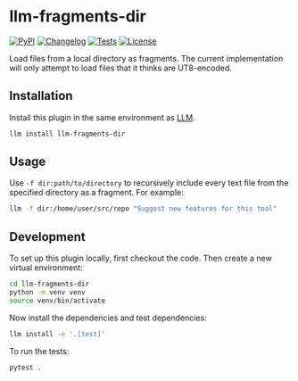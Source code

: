 # llm-fragments-dir

[![PyPI](https://img.shields.io/pypi/v/llm-fragments-dir.svg)](https://pypi.org/project/llm-fragments-dir/)
[![Changelog](https://img.shields.io/github/v/release/rkeelan/llm-fragments-dir?include_prereleases&label=changelog)](https://github.com/rkeelan/llm-fragments-dir/releases)
[![Tests](https://github.com/rkeelan/llm-fragments-dir/actions/workflows/test.yml/badge.svg)](https://github.com/rkeelan/llm-fragments-dir/actions/workflows/test.yml)
[![License](https://img.shields.io/badge/license-Apache%202.0-blue.svg)](https://github.com/rkeelan/llm-fragments-dir/blob/main/LICENSE)

Load files from a local directory as fragments. The current implementation will only attempt to load files that it thinks are UT8-encoded.

## Installation

Install this plugin in the same environment as [LLM](https://llm.datasette.io/).
```bash
llm install llm-fragments-dir
```
## Usage

Use `-f dir:path/to/directory` to recursively include every text file from the specified directory as a fragment. For example:
```bash
llm -f dir:/home/user/src/repo "Suggest new features for this tool"
```

## Development

To set up this plugin locally, first checkout the code. Then create a new virtual environment:
```bash
cd llm-fragments-dir
python -m venv venv
source venv/bin/activate
```
Now install the dependencies and test dependencies:
```bash
llm install -e '.[test]'
```
To run the tests:
```bash
pytest .
```
